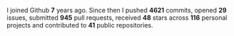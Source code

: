 
I joined Github **7** years ago. Since then I pushed **4621** commits, opened **29** issues, submitted **945** pull requests, received **48** stars across **116** personal projects and contributed to **41** public repositories.
